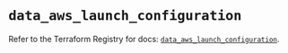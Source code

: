 # `data_aws_launch_configuration`

Refer to the Terraform Registry for docs: [`data_aws_launch_configuration`](https://registry.terraform.io/providers/hashicorp/aws/6.10.0/docs/data-sources/launch_configuration).
